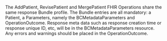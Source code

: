 The AddPatient, RevisePatient and MergePatient FHIR Operations share the same response Bundle profile.  The Bundle entries are all mandatory:  a Patient, a Parameters, namely the BCMetadataParameters and OperationOutcome.  Response meta data such as response creation time or response unique ID, etc, will be in the BCMetadataParameters resource.  Any errors and warnings should be placed in the OperationOutcome.
